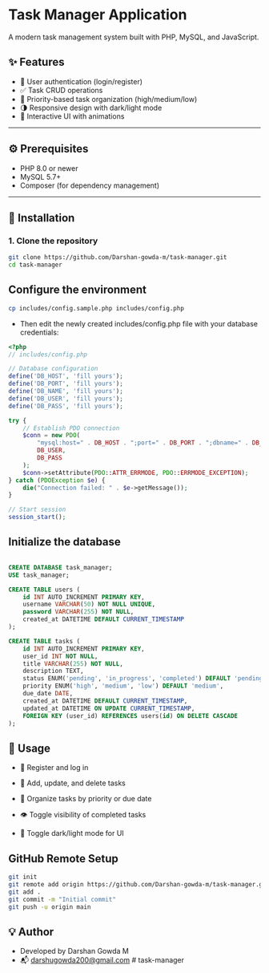 # Task Manager Application

A modern task management system built with PHP, MySQL, and JavaScript.

## ✨ Features

- 🔐 User authentication (login/register)
- ✅ Task CRUD operations
- 🔺 Priority-based task organization (high/medium/low)
- 🌗 Responsive design with dark/light mode
- 🎨 Interactive UI with animations

---

## ⚙️ Prerequisites

- PHP 8.0 or newer
- MySQL 5.7+
- Composer (for dependency management)

---

## 🚀 Installation

### 1. Clone the repository

```bash
git clone https://github.com/Darshan-gowda-m/task-manager.git
cd task-manager

```

## Configure the environment

```bash
cp includes/config.sample.php includes/config.php

```

- Then edit the newly created includes/config.php file with your database credentials:

```php
<?php
// includes/config.php

// Database configuration
define('DB_HOST', 'fill yours');
define('DB_PORT', 'fill yours');
define('DB_NAME', 'fill yours');
define('DB_USER', 'fill yours');
define('DB_PASS', 'fill yours');

try {
    // Establish PDO connection
    $conn = new PDO(
        "mysql:host=" . DB_HOST . ";port=" . DB_PORT . ";dbname=" . DB_NAME,
        DB_USER,
        DB_PASS
    );
    $conn->setAttribute(PDO::ATTR_ERRMODE, PDO::ERRMODE_EXCEPTION);
} catch (PDOException $e) {
    die("Connection failed: " . $e->getMessage());
}

// Start session
session_start();

```

## Initialize the database

```sql

CREATE DATABASE task_manager;
USE task_manager;

CREATE TABLE users (
    id INT AUTO_INCREMENT PRIMARY KEY,
    username VARCHAR(50) NOT NULL UNIQUE,
    password VARCHAR(255) NOT NULL,
    created_at DATETIME DEFAULT CURRENT_TIMESTAMP
);

CREATE TABLE tasks (
    id INT AUTO_INCREMENT PRIMARY KEY,
    user_id INT NOT NULL,
    title VARCHAR(255) NOT NULL,
    description TEXT,
    status ENUM('pending', 'in_progress', 'completed') DEFAULT 'pending',
    priority ENUM('high', 'medium', 'low') DEFAULT 'medium',
    due_date DATE,
    created_at DATETIME DEFAULT CURRENT_TIMESTAMP,
    updated_at DATETIME ON UPDATE CURRENT_TIMESTAMP,
    FOREIGN KEY (user_id) REFERENCES users(id) ON DELETE CASCADE
);


```

## 🧠 Usage

- 👤 Register and log in

- 📝 Add, update, and delete tasks

- 🎯 Organize tasks by priority or due date

- 👁️ Toggle visibility of completed tasks

- 🌙 Toggle dark/light mode for UI

## GitHub Remote Setup

```bash
git init
git remote add origin https://github.com/Darshan-gowda-m/task-manager.git
git add .
git commit -m "Initial commit"
git push -u origin main
```

## 💡 Author

- Developed by Darshan Gowda M
- 📬 darshugowda200@gmail.com
#   t a s k - m a n a g e r  
 